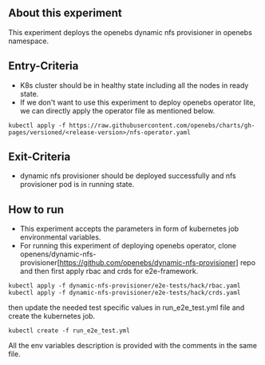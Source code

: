 ## About this experiment

This experiment deploys the openebs dynamic nfs provisioner in openebs namespace.

## Entry-Criteria

- K8s cluster should be in healthy state including all the nodes in ready state.
- If we don't want to use this experiment to deploy openebs operator lite, we can directly apply the operator file as mentioned below.

```
kubectl apply -f https://raw.githubusercontent.com/openebs/charts/gh-pages/versioned/<release-version>/nfs-operator.yaml
```

## Exit-Criteria

- dynamic nfs provisioner should be deployed successfully and nfs provisioner pod is in running state.

## How to run

- This experiment accepts the parameters in form of kubernetes job environmental variables.
- For running this experiment of deploying openebs operator, clone openens/dynamic-nfs-provisioner[https://github.com/openebs/dynamic-nfs-provisioner] repo and then first apply rbac and crds for e2e-framework.
```
kubectl apply -f dynamic-nfs-provisioner/e2e-tests/hack/rbac.yaml
kubectl apply -f dynamic-nfs-provisioner/e2e-tests/hack/crds.yaml
```
then update the needed test specific values in run_e2e_test.yml file and create the kubernetes job.
```
kubectl create -f run_e2e_test.yml
```
All the env variables description is provided with the comments in the same file.


